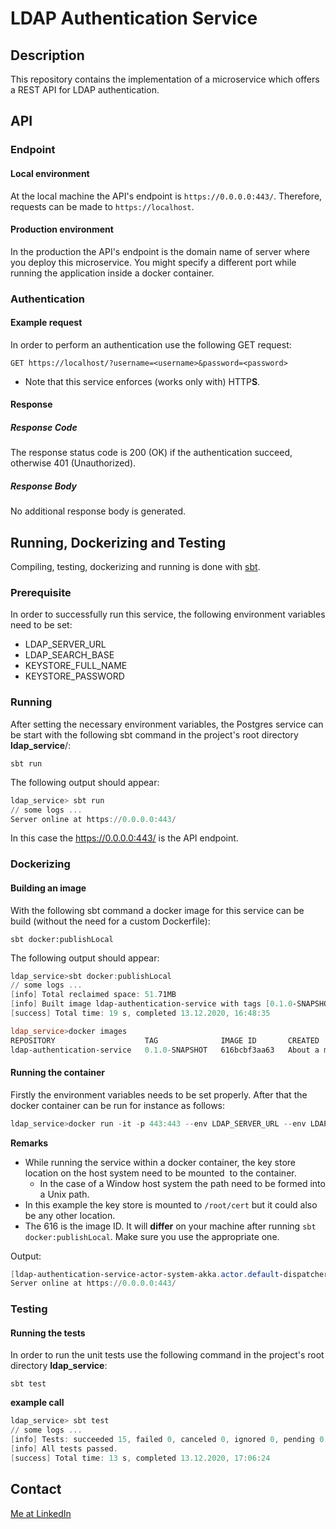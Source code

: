 # LDAP Authentication Service
## Description
This repository contains the implementation of a microservice which offers a REST API for LDAP authentication.

## API

### Endpoint

#### Local environment

At the local machine the API's endpoint is `https://0.0.0.0:443/`. Therefore, requests can be made to `https://localhost`.

#### Production environment

In the production the API's endpoint is the domain name of server where you deploy this microservice. You might specify a different port while running the application inside a docker container.

### Authentication

#### Example request

In order to perform an authentication use the following GET request:

```http
GET https://localhost/?username=<username>&password=<password>
```

- Note that this service enforces (works only with) HTTP**S**.

#### Response

##### Response Code

The response status code is 200 (OK) if the authentication succeed, otherwise 401 (Unauthorized).

##### Response Body

No additional response body is generated. 

## Running, Dockerizing and Testing

Compiling, testing, dockerizing and running is done with [sbt](https://www.scala-sbt.org/).

### Prerequisite

In order to successfully run this service, the following environment variables need to be set:

- LDAP_SERVER_URL
- LDAP_SEARCH_BASE
- KEYSTORE_FULL_NAME
- KEYSTORE_PASSWORD

### Running

After setting the necessary environment variables, the Postgres service can be start with the following sbt command in the project's root directory **ldap_service**/:

```
sbt run
```

The following output should appear:

```powershell
ldap_service> sbt run
// some logs ...
Server online at https://0.0.0.0:443/
```

In this case the https://0.0.0.0:443/ is the API endpoint.

### Dockerizing

#### Building an image

With the following sbt command a docker image for this service can be build (without the need for a custom Dockerfile):

```
sbt docker:publishLocal
```

The following output should appear:

```powershell
ldap_service>sbt docker:publishLocal
// some logs ...
[info] Total reclaimed space: 51.71MB
[info] Built image ldap-authentication-service with tags [0.1.0-SNAPSHOT]
[success] Total time: 19 s, completed 13.12.2020, 16:48:35

ldap_service>docker images
REPOSITORY                    TAG              IMAGE ID       CREATED              SIZE
ldap-authentication-service   0.1.0-SNAPSHOT   616bcbf3aa63   About a minute ago   512MB
```

#### Running the container

Firstly the environment variables needs to be set properly. After that the docker container can be run for instance as follows:

```powershell
ldap_service>docker run -it -p 443:443 --env LDAP_SERVER_URL --env LDAP_SEARCH_BASE --env KEYSTORE_FULL_NAME --env KEYSTORE_PASSWORD -v "/c/keystore":"/root/cert" 616
```

**Remarks**

- While running the service within a docker container, the key store location on the host system need to be mounted  to the container.
  - In the case of a Window host system the path need to be formed into a Unix path.
- In this example the key store is mounted to `/root/cert` but it could also be any other location.
- The 616 is the image ID. It will **differ** on your machine after running `sbt docker:publishLocal`. Make sure you use the appropriate one.

Output:

```powershell
[ldap-authentication-service-actor-system-akka.actor.default-dispatcher-5] INFO akka.event.slf4j.Slf4jLogger - Slf4jLogger started
Server online at https://0.0.0.0:443/
```

### Testing

#### Running the tests

In order to run the unit tests use the following command in the project's root directory **ldap_service**:

```
sbt test
```

**example call**

```powershell
ldap_service> sbt test
// some logs ...
[info] Tests: succeeded 15, failed 0, canceled 0, ignored 0, pending 0
[info] All tests passed.
[success] Total time: 13 s, completed 13.12.2020, 17:06:24
```
## Contact
[Me at LinkedIn](https://www.linkedin.com/in/dawid-l-8115141a2)
